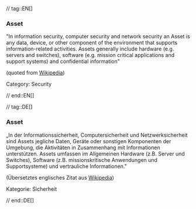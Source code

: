 // tag::EN[]
### Asset

"In information security, computer security and network security an Asset is any
data, device, or other component of the environment that supports
information-related activities. Assets generally include hardware (e.g. servers
and switches), software (e.g. mission critical applications and support
systems) and confidential information"

(quoted from [Wikipedia](https://en.wikipedia.org/w/index.php?title=Asset_(computer_security)&oldid=694606042))

Category: Security

// end::EN[]

// tag::DE[]
### Asset

„In der Informationssicherheit, Computersicherheit und
Netzwerksicherheit sind Assets jegliche Daten, Geräte oder sonstigen
Komponenten der Umgebung, die Aktivitäten in Zusammenhang mit
Informationen unterstützen. Assets umfassen im Allgemeinen Hardware
(z.B. Server und Switches), Software (z.B. missionskritische
Anwendungen und Supportsysteme) und vertrauliche Informationen."

(Übersetztes englisches Zitat aus
[Wikipedia](https://en.wikipedia.org/w/index.php?title=Asset_(computer_security)&oldid=694606042))

Kategorie: Sicherheit



// end::DE[]

